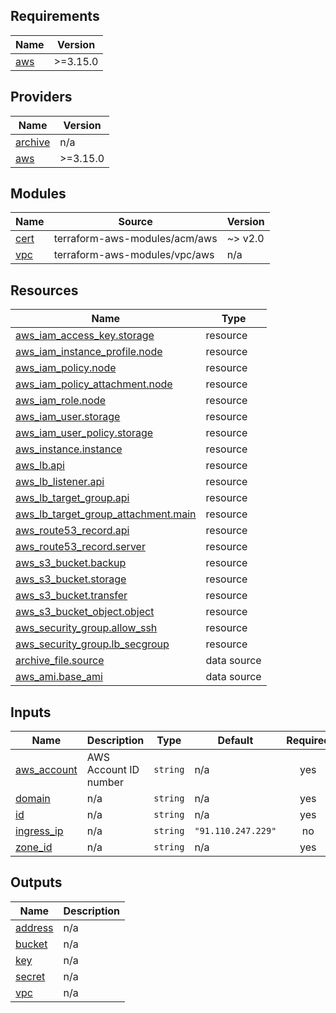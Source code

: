 <!-- BEGIN_TF_DOCS -->
## Requirements

| Name | Version |
|------|---------|
| <a name="requirement_aws"></a> [aws](#requirement\_aws) | >=3.15.0 |

## Providers

| Name | Version |
|------|---------|
| <a name="provider_archive"></a> [archive](#provider\_archive) | n/a |
| <a name="provider_aws"></a> [aws](#provider\_aws) | >=3.15.0 |

## Modules

| Name | Source | Version |
|------|--------|---------|
| <a name="module_cert"></a> [cert](#module\_cert) | terraform-aws-modules/acm/aws | ~> v2.0 |
| <a name="module_vpc"></a> [vpc](#module\_vpc) | terraform-aws-modules/vpc/aws | n/a |

## Resources

| Name | Type |
|------|------|
| [aws_iam_access_key.storage](https://registry.terraform.io/providers/hashicorp/aws/latest/docs/resources/iam_access_key) | resource |
| [aws_iam_instance_profile.node](https://registry.terraform.io/providers/hashicorp/aws/latest/docs/resources/iam_instance_profile) | resource |
| [aws_iam_policy.node](https://registry.terraform.io/providers/hashicorp/aws/latest/docs/resources/iam_policy) | resource |
| [aws_iam_policy_attachment.node](https://registry.terraform.io/providers/hashicorp/aws/latest/docs/resources/iam_policy_attachment) | resource |
| [aws_iam_role.node](https://registry.terraform.io/providers/hashicorp/aws/latest/docs/resources/iam_role) | resource |
| [aws_iam_user.storage](https://registry.terraform.io/providers/hashicorp/aws/latest/docs/resources/iam_user) | resource |
| [aws_iam_user_policy.storage](https://registry.terraform.io/providers/hashicorp/aws/latest/docs/resources/iam_user_policy) | resource |
| [aws_instance.instance](https://registry.terraform.io/providers/hashicorp/aws/latest/docs/resources/instance) | resource |
| [aws_lb.api](https://registry.terraform.io/providers/hashicorp/aws/latest/docs/resources/lb) | resource |
| [aws_lb_listener.api](https://registry.terraform.io/providers/hashicorp/aws/latest/docs/resources/lb_listener) | resource |
| [aws_lb_target_group.api](https://registry.terraform.io/providers/hashicorp/aws/latest/docs/resources/lb_target_group) | resource |
| [aws_lb_target_group_attachment.main](https://registry.terraform.io/providers/hashicorp/aws/latest/docs/resources/lb_target_group_attachment) | resource |
| [aws_route53_record.api](https://registry.terraform.io/providers/hashicorp/aws/latest/docs/resources/route53_record) | resource |
| [aws_route53_record.server](https://registry.terraform.io/providers/hashicorp/aws/latest/docs/resources/route53_record) | resource |
| [aws_s3_bucket.backup](https://registry.terraform.io/providers/hashicorp/aws/latest/docs/resources/s3_bucket) | resource |
| [aws_s3_bucket.storage](https://registry.terraform.io/providers/hashicorp/aws/latest/docs/resources/s3_bucket) | resource |
| [aws_s3_bucket.transfer](https://registry.terraform.io/providers/hashicorp/aws/latest/docs/resources/s3_bucket) | resource |
| [aws_s3_bucket_object.object](https://registry.terraform.io/providers/hashicorp/aws/latest/docs/resources/s3_bucket_object) | resource |
| [aws_security_group.allow_ssh](https://registry.terraform.io/providers/hashicorp/aws/latest/docs/resources/security_group) | resource |
| [aws_security_group.lb_secgroup](https://registry.terraform.io/providers/hashicorp/aws/latest/docs/resources/security_group) | resource |
| [archive_file.source](https://registry.terraform.io/providers/hashicorp/archive/latest/docs/data-sources/file) | data source |
| [aws_ami.base_ami](https://registry.terraform.io/providers/hashicorp/aws/latest/docs/data-sources/ami) | data source |

## Inputs

| Name | Description | Type | Default | Required |
|------|-------------|------|---------|:--------:|
| <a name="input_aws_account"></a> [aws\_account](#input\_aws\_account) | AWS Account ID number | `string` | n/a | yes |
| <a name="input_domain"></a> [domain](#input\_domain) | n/a | `string` | n/a | yes |
| <a name="input_id"></a> [id](#input\_id) | n/a | `string` | n/a | yes |
| <a name="input_ingress_ip"></a> [ingress\_ip](#input\_ingress\_ip) | n/a | `string` | `"91.110.247.229"` | no |
| <a name="input_zone_id"></a> [zone\_id](#input\_zone\_id) | n/a | `string` | n/a | yes |

## Outputs

| Name | Description |
|------|-------------|
| <a name="output_address"></a> [address](#output\_address) | n/a |
| <a name="output_bucket"></a> [bucket](#output\_bucket) | n/a |
| <a name="output_key"></a> [key](#output\_key) | n/a |
| <a name="output_secret"></a> [secret](#output\_secret) | n/a |
| <a name="output_vpc"></a> [vpc](#output\_vpc) | n/a |
<!-- END_TF_DOCS -->